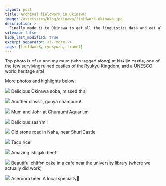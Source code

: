```yaml
---
layout: post
title: Archival fieldwork in Okinawa!
image: /assets/img/blog/okinawa/fieldwork-okinawa.jpg
description: >
  Finally made it to Okinawa to get all the linguistics data and eat all the food!
sitemap: false
hide_last_modified: true
excerpt_separator: <!--more-->
tags: [fieldwork, ryukyuan, travel]
---
```


Top photo is of us and my mum (who tagged along) at Nakijin castle, one of the few surviving ruined castles of the Ryukyu Kingdom, and a UNESCO world heritage site!

More photos and highlights below:

<!--more-->

![](/assets/img/blog/okinawa/okinawa-soba.jpg)
Delicious Okinawa soba, missed this!

![](/assets/img/blog/okinawa/gooya-champuru.jpg)
Another classic, gooya champuru!

![](/assets/img/blog/okinawa/churaumi.jpg)
Mum and John at Churaumi Aquarium

![](/assets/img/blog/okinawa/sashimi.jpg)
Delicious sashimi!

![](/assets/img/blog/okinawa/stoneroad.jpg)
Old stone road in Naha, near Shuri Castle

![](/assets/img/blog/okinawa/taco-rice.jpg)
Taco rice!

![](/assets/img/blog/okinawa/ishigaki-beef.jpg)
Amazing ishigaki beef!

![](/assets/img/blog/okinawa/chiffoncake.jpg)
Beautiful chiffon cake in a cafe near the university library (where we actually did work)

![](/assets/img/blog/okinawa/aserora-beer.jpg)
Aseroora beer! A local specialty🍻 


